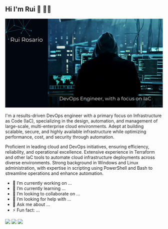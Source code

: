 ## Hi I'm Rui 👋 👨‍💻
<img src="https://github.com/Rui-cvet/Rui-cvet/blob/main/Black%20Blue%20Modern%20Gradient%20Cybersecurity%20Presentation.png" alt="Hi there Rui Rosario here!  - DevOps Engineer, Infrastructure">



I'm a results-driven DevOps engineer with a primary focus on Infrastructure as Code (IaC), specializing in the design, automation, and management of large-scale, multi-enterprise cloud environments. Adept at building scalable, secure, and highly available infrastructure while optimizing performance, cost, and security through automation.

Proficient in leading cloud and DevOps initiatives, ensuring efficiency, reliability, and operational excellence. Extensive experience in Terraform and other IaC tools to automate cloud infrastructure deployments across diverse environments. Strong background in Windows and Linux administration, with expertise in scripting using PowerShell and Bash to streamline operations and enhance automation. 

- 🔭 I’m currently working on ...
- 🌱 I’m currently learning ...
- 👯 I’m looking to collaborate on ...
- 🤔 I’m looking for help with ...
- 💬 Ask me about ...
- ⚡ Fun fact: ...




<!-- Combined GitHub Stats -->
<img height="137px" src="https://github-readme-stats.vercel.app/api?username=Rui-cvet&orgs=Covetrus&hide_title=true&hide_border=true&show_icons=true&include_all_commits=true&count_private=true&line_height=21&theme=dark" />

<!-- Combined Most Used Languages -->
<img height="137px" src="https://github-readme-stats.vercel.app/api/top-langs/?username=Rui-cvet&orgs=Covetrus&hide_title=true&hide_border=true&layout=compact&langs_count=10&theme=dark" />

<!-- Combined GitHub Streak Stats -->
<img height="137px" src="https://github-readme-streak-stats.herokuapp.com/?user=Rui-cvet&orgs=Covetrus&hide_border=true&theme=dark" />







<!--
**Rui-cvet/Rui-cvet** is a ✨ _special_ ✨ repository because its `README.md` (this file) appears on your GitHub profile.

Here are some ideas to get you started:

- 🔭 I’m currently working on ...
- 🌱 I’m currently learning ...
- 👯 I’m looking to collaborate on ...
- 🤔 I’m looking for help with ...
- 💬 Ask me about ...
- 📫 How to reach me: ...
- 😄 Pronouns: ...
- ⚡ Fun fact: ...
-->
